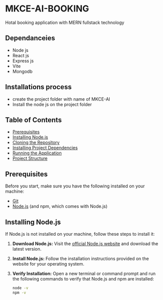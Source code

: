 # MKCE-AI-BOOKING
 Hotal booking application with MERN fullstack technology
 ## Dependanceies
- Node js
- React js
- Express js
- Vite
- Mongodb

## Installations process
- create the project folder with name of MKCE-AI
- Install the node js on the project folder 

## Table of Contents

- [Prerequisites](#prerequisites)
- [Installing Node.js](#installing-nodejs)
- [Cloning the Repository](#cloning-the-repository)
- [Installing Project Dependencies](#installing-project-dependencies)
- [Running the Application](#running-the-application)
- [Project Structure](#project-structure)


## Prerequisites

Before you start, make sure you have the following installed on your machine:

- [Git](https://git-scm.com/)
- [Node.js](https://nodejs.org/) (and npm, which comes with Node.js)

## Installing Node.js

If Node.js is not installed on your machine, follow these steps to install it:

1. **Download Node.js:**
   Visit the [official Node.js website](https://nodejs.org/) and download the latest version.

2. **Install Node.js:**
   Follow the installation instructions provided on the website for your operating system.

3. **Verify Installation:**
   Open a new terminal or command prompt and run the following commands to verify that Node.js and npm are installed:

   ```bash
   node -v
   npm -v
   ```
